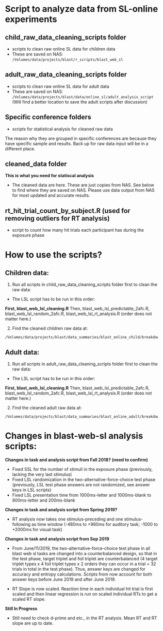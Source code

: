 # Script to analyze data from SL-online experiments

## child_raw_data_cleaning_scripts folder

- scripts to clean raw online SL data for children data
- These are saved on NAS: `/Volumes/data/projects/blast/r_scripts/blast_web_sl`

## adult_raw_data_cleaning_scripts folder

- scripts to clean raw online SL data for adult data
- These are saved on NAS: `/Volumes/data/projects/blast/data/online_sl/adult_analysis_script`
(Will find a better location to save the adult scripts after discussion)

## Specific conference folders
- scripts for statistical analysis for cleaned raw data 

The reason why they are grouped in specific conferences are because they have specific sample and results. Back up for raw data input will be in a different place.

## cleaned_data folder

**This is what you need for statiscal analysis**

- The cleaned data are here. These are just copies from NAS. See below to find where they are saved on NAS. Please use data output from NAS for most updated and accurate results.

## rt_hit_trial_count_by_subject.R (used for removing outliers for RT analysis)

- script to count how many hit trials each participant has during the exposure phase


# How to use the scripts?

## Children data:

1. Run all scripts in child_raw_data_cleaning_scripts folder first to clean the raw data:

- The LSL script has to be run in this order:

**First, blast_web_lsl_cleaning.R**
Then, blast_web_lsl_predictable_2afc.R, blast_web_lsl_random_2afc.R, blast_web_lsl_rt_analysis.R (order does not matter here.)

2. Find the cleaned children raw data at:

```
/Volumes/data/projects/blast/data_summaries/blast_online_child/breakdown/
```

## Adult data:

1. Run all scripts in adult_raw_data_cleaning_scripts folder first to clean the raw data:

- The LSL script has to be run in this order:

**First, blast_web_lsl_cleaning.R**
Then, blast_web_lsl_predictable_2afc.R, blast_web_lsl_random_2afc.R, blast_web_lsl_rt_analysis.R (order does not matter here.)

2. Find the cleaned adult raw data at:

```
/Volumes/data/projects/blast/data_summaries/blast_online_adult/breakdown/
```

  

# Changes in blast-web-sl analysis scripts:

**Changes in task and analysis script from Fall 2018? (need to confirm)**

- Fixed SSL for the number of stimuli in the exposure phase (previously, lacking the very last stimulus)
- Fixed LSL randomization in the two-alternative-force-choice test phase (previously, LSL test phase answers are not randomized, see answer keys in LSL scripts)
- Fixed LSL presentation time from 1000ms-letter and 1000ms-blank to 800ms-letter and 200ms-blank

**Changes in task and analysis script from Spring 2019?**

- RT analysis now takes one stimulus-preceding and one stimulus-following as time window (-480ms to +960ms for auditory task; -1000 to +2000ms for visual task)

**Changes in task and analysis script from Sep 2019**

- From June/11/2019, the two-alternative-force-choice test phase in all blast web sl tasks are changed into a counterbalanced design, so that in the test phase, target triplet and foil triplet are counterbalanced (4 target triplet types x 4 foil triplet types x 2 orders they can occur in a trial = 32 trials in total in the test phase). Thus, answer keys are changed for accuracy and entropy calculations. Scripts from now account for both answer keys before June 2019 and after June 2019.

- RT Slope is now scaled. Reaction time in each individual hit trial is first scaled and then linear regression is run on scaled individual RTs to get a scaled RT slope.

**Still In Progress**

- Still need to check d-prime and etc., in the RT analysis. Mean RT and RT slope are up to date.